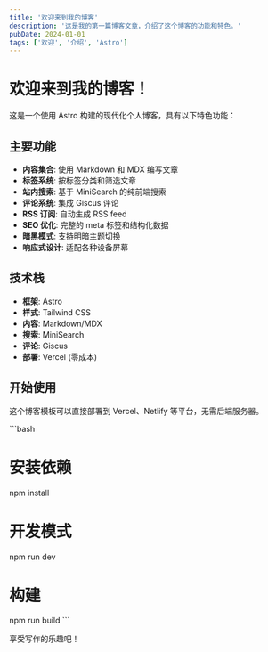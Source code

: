 ```yaml
---
title: '欢迎来到我的博客'
description: '这是我的第一篇博客文章，介绍了这个博客的功能和特色。'
pubDate: 2024-01-01
tags: ['欢迎', '介绍', 'Astro']
---
```


# 欢迎来到我的博客！

这是一个使用 Astro 构建的现代化个人博客，具有以下特色功能：

## 主要功能

- **内容集合**: 使用 Markdown 和 MDX 编写文章
- **标签系统**: 按标签分类和筛选文章
- **站内搜索**: 基于 MiniSearch 的纯前端搜索
- **评论系统**: 集成 Giscus 评论
- **RSS 订阅**: 自动生成 RSS feed
- **SEO 优化**: 完整的 meta 标签和结构化数据
- **暗黑模式**: 支持明暗主题切换
- **响应式设计**: 适配各种设备屏幕

## 技术栈

- **框架**: Astro
- **样式**: Tailwind CSS
- **内容**: Markdown/MDX
- **搜索**: MiniSearch
- **评论**: Giscus
- **部署**: Vercel (零成本)

## 开始使用

这个博客模板可以直接部署到 Vercel、Netlify 等平台，无需后端服务器。

\`\`\`bash
# 安装依赖
npm install

# 开发模式
npm run dev

# 构建
npm run build
\`\`\`

享受写作的乐趣吧！
